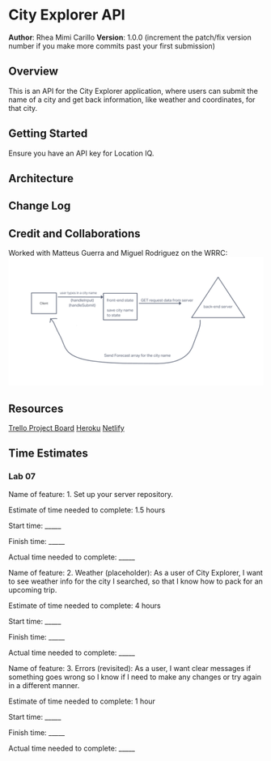 # City Explorer API

**Author**: Rhea Mimi Carillo
**Version**: 1.0.0 (increment the patch/fix version number if you make more commits past your first submission)

## Overview

This is an API for the City Explorer application, where users can submit the name of a city and get back information, like weather and coordinates, for that city.

## Getting Started

Ensure you have an API key for Location IQ.

## Architecture
<!-- Provide a detailed description of the application design. What technologies (languages, libraries, etc) you're using, and any other relevant design information. -->

## Change Log
<!-- Use this area to document the iterative changes made to your application as each feature is successfully implemented. Use time stamps. Here's an example:

01-01-2001 4:59pm - Application now has a fully-functional express server, with a GET route for the location resource. -->

## Credit and Collaborations

Worked with Matteus Guerra and Miguel Rodriguez on the WRRC:
![WRRC for lab 07](./images/lab07-%20wrrc.png)

## Resources

[Trello Project Board](https://trello.com/b/tUrvDmrE/city-explorer)
[Heroku](https://dashboard.heroku.com/apps/rhea-city-explorer-api/deploy/github)
[Netlify](https://app.netlify.com/sites/rhea-city-explorer/overview)


## Time Estimates

### Lab 07

Name of feature: 1. Set up your server repository.

Estimate of time needed to complete: 1.5 hours

Start time: _____

Finish time: _____

Actual time needed to complete: _____


Name of feature: 2. Weather (placeholder): As a user of City Explorer, I want to see weather info for the city I searched, so that I know how to pack for an upcoming trip.

Estimate of time needed to complete: 4 hours

Start time: _____

Finish time: _____

Actual time needed to complete: _____


Name of feature: 3. Errors (revisited): As a user, I want clear messages if something goes wrong so I know if I need to make any changes or try again in a different manner.

Estimate of time needed to complete: 1 hour

Start time: _____

Finish time: _____

Actual time needed to complete: _____
